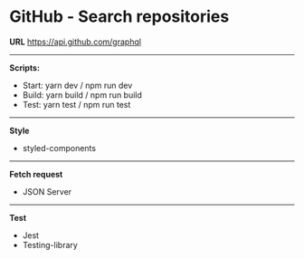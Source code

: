 # GitHub - Search repositories

**URL**
https://api.github.com/graphql

****
**Scripts:**
- Start: yarn dev / npm run dev
- Build: yarn build / npm run build
- Test: yarn test / npm run test

****
**Style**
- styled-components

****

**Fetch request**
- JSON Server

****

**Test**
- Jest
- Testing-library

